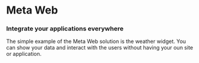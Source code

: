 # Meta Web

### Integrate your applications everywhere

The simple example of the Meta Web solution is the weather widget. You can show your 
data and interact with the users without having your oun site or application.